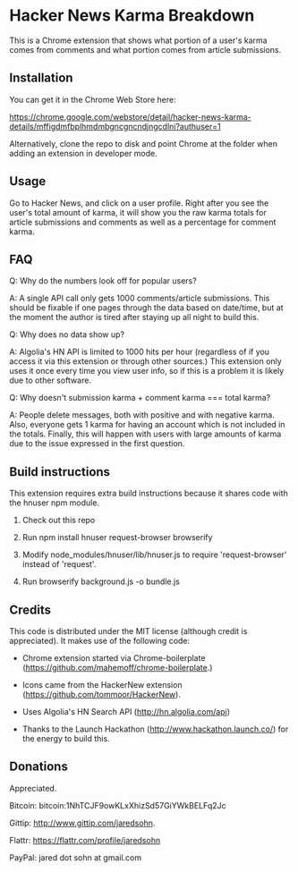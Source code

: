 # Hacker News Karma Breakdown

This is a Chrome extension that shows what portion of a user's karma comes from comments and what portion comes from article submissions.

## Installation

You can get it in the Chrome Web Store here:

https://chrome.google.com/webstore/detail/hacker-news-karma-details/mffigdmfbplhmdmbgncgncndjngcdlni?authuser=1

Alternatively, clone the repo to disk and point Chrome at the folder when adding an extension in developer mode.


## Usage

Go to Hacker News, and click on a user profile.  Right after you see the user's total amount of karma, it will show you the raw karma totals for article submissions and comments as well as a percentage for comment karma.


## FAQ

Q: Why do the numbers look off for popular users?

A: A single API call only gets 1000 comments/article submissions.  This should be fixable if one pages through the data based on date/time, but at the moment the author is tired after staying up all night to build this.


Q: Why does no data show up?

A: Algolia's HN API is limited to 1000 hits per hour (regardless of if you access it via this extension or through other sources.)  This extension only uses it once every time you view user info, so if this is a problem it is likely due to other software.


Q: Why doesn't submission karma + comment karma === total karma?

A: People delete messages, both with positive and with negative karma.  Also, everyone gets 1 karma for having an account which is not included in the totals.  Finally, this will happen with users with large amounts of karma due to the issue expressed in the first question.


## Build instructions

This extension requires extra build instructions because it shares code with the hnuser npm module.

1. Check out this repo

2. Run
	npm install hnuser request-browser browserify

3. Modify node_modules/hnuser/lib/hnuser.js to require 'request-browser' instead of 'request'.

4. Run 
	browserify background.js -o bundle.js


## Credits

This code is distributed under the MIT license (although credit is appreciated).  It makes use of the following code:

* Chrome extension started via Chrome-boilerplate (https://github.com/mahemoff/chrome-boilerplate.)

* Icons came from the HackerNew extension (https://github.com/tommoor/HackerNew).

* Uses Algolia's HN Search API (http://hn.algolia.com/api)

* Thanks to the Launch Hackathon (http://www.hackathon.launch.co/) for the energy to build this.


## Donations

Appreciated.  

Bitcoin: bitcoin:1NhTCJF9owKLxXhizSd57GiYWkBELFq2Jc

Gittip: http://www.gittip.com/jaredsohn.

Flattr: https://flattr.com/profile/jaredsohn

PayPal: jared dot sohn at gmail.com

